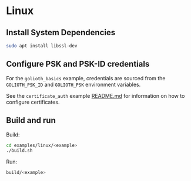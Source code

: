 # Linux

## Install System Dependencies

```sh
sudo apt install libssl-dev
```

## Configure PSK and PSK-ID credentials

For the `golioth_basics` example, credentials are sourced from the
`GOLIOTH_PSK_ID` and `GOLIOTH_PSK` environment variables.

See the `certificate_auth` example [README.md](./certificate_auth/README.md) for
information on how to configure certificates.

## Build and run

Build:

```sh
cd examples/linux/<example>
./build.sh
```

Run:

```sh
build/<example>
```
